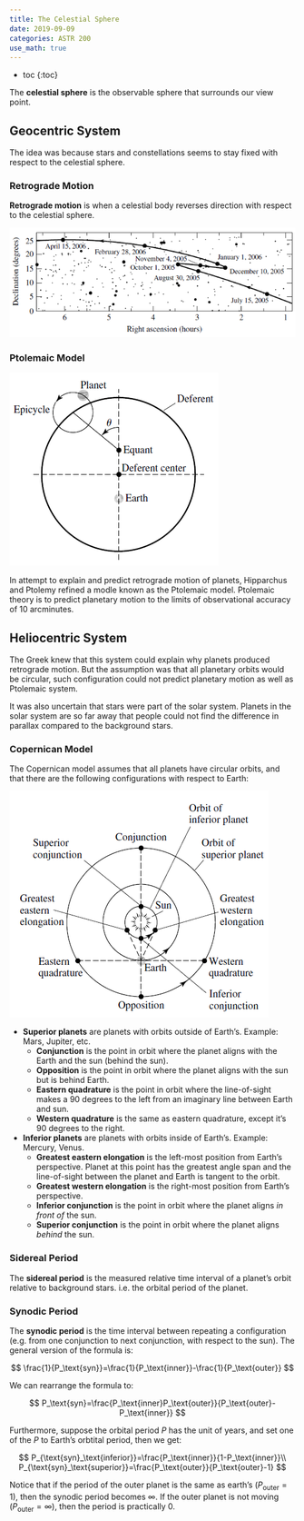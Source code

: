 ```yaml
---
title: The Celestial Sphere
date: 2019-09-09
categories: ASTR 200
use_math: true
---
```


- toc
{:toc}

The **celestial sphere** is the observable sphere that surrounds our view point. 

## Geocentric System

The idea was because stars and constellations seems to stay fixed with respect to the celestial sphere.

### Retrograde Motion

**Retrograde motion** is when a celestial body reverses direction with respect to the celestial sphere. 

![1568150359872](assets/2019-09-09/1568150359872.png)

### Ptolemaic Model

![1568150510227](assets/2019-09-09/1568150510227.png)

In attempt to explain and predict retrograde motion of planets, Hipparchus and Ptolemy refined a modle known as the Ptolemaic model. Ptolemaic theory is to predict planetary motion to the limits of observational accuracy of 10 arcminutes.

## Heliocentric System

The Greek knew that this system could explain why planets produced retrograde motion. But the assumption was that all planetary orbits would be circular, such configuration could not predict planetary motion as well as Ptolemaic system.

It was also uncertain that stars were part of the solar system. Planets in the solar system are so far away that people could not find the difference in parallax compared to the background stars.

### Copernican Model

The Copernican model assumes that all planets have circular orbits, and that there are the following configurations with respect to Earth:

![1568150553427](assets/2019-09-09/1568150553427.png)

- **Superior planets** are planets with orbits outside of Earth’s. Example: Mars, Jupiter, etc.
  - **Conjunction** is the point in orbit where the planet aligns with the Earth and the sun (behind the sun).
  - **Opposition** is the point in orbit where the planet aligns with the sun but is behind Earth.
  - **Eastern quadrature** is the point in orbit where the line-of-sight makes a 90 degrees to the left from an imaginary line between Earth and sun.
  - **Western quadrature** is the same as eastern quadrature, except it’s 90 degrees to the right.
- **Inferior planets** are planets with orbits inside of Earth’s. Example: Mercury, Venus.
  - **Greatest eastern elongation** is the left-most position from Earth’s perspective. Planet at this point has the greatest angle span and the line-of-sight between the planet and Earth is tangent to the orbit.
  - **Greatest western elongation** is the right-most position from Earth’s perspective. 
  - **Inferior conjunction** is the point in orbit where the planet aligns *in front of* the sun.
  - **Superior conjunction** is the point in orbit where the planet aligns *behind* the sun.

### Sidereal Period

The **sidereal period** is the measured relative time interval of a planet’s orbit relative to background stars. i.e. the orbital period of the planet.

### Synodic Period

The **synodic period** is the time interval between repeating a configuration (e.g. from one conjunction to next conjunction, with respect to the sun). The general version of the formula is:

$$
\frac{1}{P_\text{syn}}=\frac{1}{P_\text{inner}}-\frac{1}{P_\text{outer}}
$$

We can rearrange the formula to:

$$
P_\text{syn}=\frac{P_\text{inner}P_\text{outer}}{P_\text{outer}-P_\text{inner}}
$$


Furthermore, suppose the orbital period $P$ has the unit of years, and set one of the $P$ to Earth’s orbtital period, then we get:

$$
P_{\text{syn}_\text{inferior}}=\frac{P_\text{inner}}{1-P_\text{inner}}\\
P_{\text{syn}_\text{superior}}=\frac{P_\text{outer}}{P_\text{outer}-1}
$$

Notice that if the period of the outer planet is the same as earth’s ($P_\text{outer}=1$), then the synodic period becomes $\infty$. If the outer planet is not moving ($P_\text{outer}=\infty$), then the period is practically 0.


